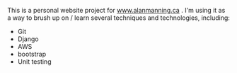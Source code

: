 This is a personal website project for www.alanmanning.ca . I'm using it as a way to brush up on / learn several techniques and technologies, including:
 * Git
 * Django
 * AWS
 * bootstrap
 * Unit testing


